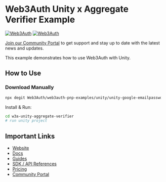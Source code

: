 # Web3Auth Unity x Aggregate Verifier Example

[![Web3Auth](https://img.shields.io/badge/Web3Auth-SDK-blue)](https://web3auth.io/docs/sdk/pnp/unity)
[![Web3Auth](https://img.shields.io/badge/Web3Auth-Community-cyan)](https://community.web3auth.io)

[Join our Community Portal](https://community.web3auth.io/) to get support and stay up to date with the latest news and updates.

This example demonstrates how to use Web3Auth with Unity.

## How to Use

### Download Manually

```bash
npx degit Web3Auth/web3auth-pnp-examples/unity/unity-google-emailpasswordless-example w3a-unity-aggregate-verifier
```

Install & Run:

```bash
cd w3a-unity-aggregate-verifier
# run unity project
```

## Important Links

- [Website](https://web3auth.io)
- [Docs](https://web3auth.io/docs)
- [Guides](https://web3auth.io/docs/content-hub?type=guides)
- [SDK / API References](https://web3auth.io/docs/sdk)
- [Pricing](https://web3auth.io/pricing.html)
- [Community Portal](https://community.web3auth.io)
